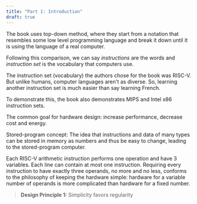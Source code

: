 ```yaml
---
title: "Part 1: Introduction"
draft: true
---
```

The book uses top-down method, where they start from a notation that resembles some low level programming language and break it down until it is using the language of a real computer.

Following this comparison, we can say *instructions* are the words and *instruction set* is the vocabulary that computers use.

The instruction set (vocabulary) the authors chose for the book was RISC-V. But unlike humans, computer languages aren't as diverse. So, learning another instruction set is much easier than say learning French.

To demonstrate this, the book also demonstrates MIPS and Intel x86 instruction sets. 

The common goal for hardware design: increase performance, decrease cost and energy.

Stored-program concept: The idea that instructions and data of many types can be stored in memory as numbers and thus be easy to change, leading to the stored-program computer.

Each RISC-V arithmetic instruction performs one operation and have 3 variables.
Each line can contain at most one instruction.
Requiring every instruction to have exactly three operands, no more and no less, conforms to the philosophy of keeping the hardware simple: hardware for a variable number of operands is more complicated than hardware for a fixed number.

>**Design Principle 1:**
>Simplicity favors regularity


